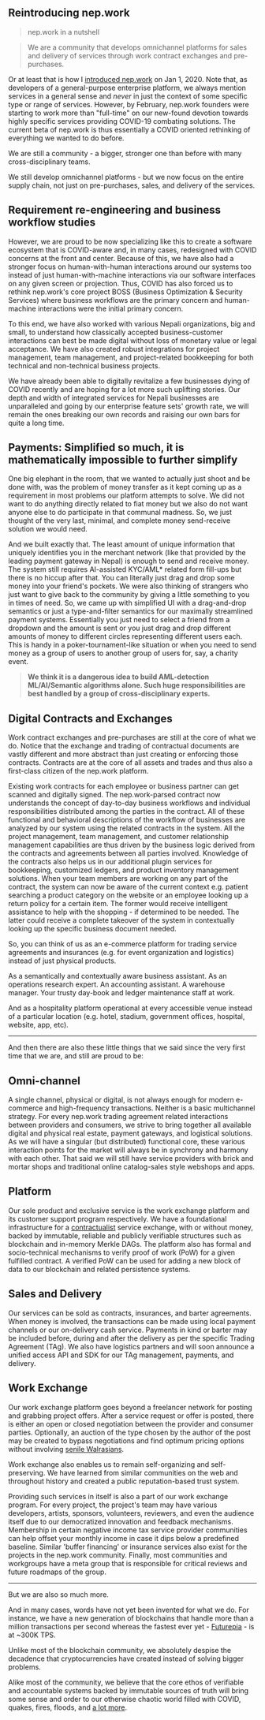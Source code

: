 ## Reintroducing nep.work

> nep.work in a nutshell

> We are a community that develops omnichannel platforms for sales and delivery of services through work contract exchanges and pre-purchases. 

Or at least that is how I [introduced nep.work](https://risav.dev/introducing-nepwork-ck5294zz401bvmus1p2oskup0) on Jan 1, 2020. Note that, as developers of a general-purpose enterprise platform, we always mention services in a general sense and *never* in just the context of some specific type or range of services. However, by February, nep.work founders were starting to work more than "full-time" on our new-found devotion towards highly specific services providing COVID-19 combating solutions. The current beta of nep.work is thus essentially a COVID oriented rethinking of everything we wanted to do before.

We are still a community - a bigger, stronger one than before with many cross-disciplinary teams. 

We still develop omnichannel platforms - but we now focus on the entire supply chain, not just on pre-purchases, sales, and delivery of the services.

## Requirement re-engineering and business workflow studies

However, we are proud to be now specializing like this to create a software ecosystem that is COVID-aware and, in many cases, redesigned with COVID concerns at the front and center. Because of this, we have also had a stronger focus on human-with-human interactions around our systems too instead of just human-with-machine interactions via our software interfaces on any given screen or projection. Thus, COVID has also forced us to rethink nep.work's core project BOSS (Business Optimization & Security Services) where business workflows are the primary concern and human-machine interactions were the initial primary concern. 

To this end, we have also worked with various Nepali organizations, big and small, to understand how classically accepted business-customer interactions can best be made digital without loss of monetary value or legal acceptance. We have also created robust integrations for project management, team management, and project-related bookkeeping for both technical and non-technical business projects. 

We have already been able to digitally revitalize a few businesses dying of COVID recently and are hoping for a lot more such uplifting stories. Our depth and width of integrated services for Nepali businesses are unparalleled and going by our enterprise feature sets' growth rate, we will remain the ones breaking our own records and raising our own bars for quite a long time.

## Payments: Simplified so much, it is mathematically impossible to further simplify

One big elephant in the room, that we wanted to actually just shoot and be done with, was the problem of money transfer as it kept coming up as a requirement in most problems our platform attempts to solve. We did not want to do anything directly related to fiat money but we also do not want anyone else to do participate in that communal madness. So, we just thought of the very last, minimal, and complete money send-receive solution we would need.

And we built exactly that. The least amount of unique information that uniquely identifies you in the merchant network (like that provided by the leading payment gateway in Nepal) is enough to send and receive money. The system still requires AI-assisted KYC/AML* related form fill-ups but there is no hiccup after that. You can literally just drag and drop some money into your friend's pockets. We were also thinking of strangers who just want to give back to the community by giving a little something to you in times of need. So, we came up with simplified UI with a drag-and-drop semantics or just a type-and-filter semantics for our maximally streamlined payment systems. Essentially you just need to select a friend from a dropdown and the amount is sent or you just drag and drop different amounts of money to different circles representing different users each. This is handy in a poker-tournament-like situation or when you need to send money as a group of users to another group of users for, say, a charity event. 

> **We think it is a dangerous idea to build AML-detection ML/AI/Semantic algorithms alone. Such huge responsibilities are best handled by a group of cross-disciplinary experts.**


## Digital Contracts and Exchanges

Work contract exchanges and pre-purchases are still at the core of what we do. Notice that the exchange and trading of contractual documents are vastly different and more abstract than just creating or enforcing those contracts. Contracts are at the core of all assets and trades and thus also a first-class citizen of the nep.work platform.

Existing work contracts for each employee or business partner can get scanned and digitally signed. The nep.work-parsed contract now understands the concept of day-to-day business workflows and individual responsibilities distributed among the parties in the contract. All of these functional and behavioral descriptions of the workflow of businesses are analyzed by our system using the related contracts in the system. All the project management, team management, and customer relationship management capabilities are thus driven by the business logic derived from the contracts and agreements between all parties involved. Knowledge of the contracts also helps us in our additional plugin services for bookkeeping, customized ledgers, and product inventory management solutions. When your team members are working on any part of the contract, the system can now be aware of the current context e.g. patient searching a product category on the website or an employee looking up a return policy for a certain item. The former would receive intelligent assistance to help with the shopping - if determined to be needed. The latter could receive a complete takeover of the system in contextually looking up the specific business document needed.

So, you can think of us as an e-commerce platform for trading service agreements and insurances (e.g. for event organization and logistics) instead of just physical products. 

As a semantically and contextually aware business assistant. As an operations research expert. An accounting assistant. A warehouse manager. Your trusty day-book and ledger maintenance staff at work.

And as a hospitality platform operational at every accessible venue instead of a particular location (e.g. hotel, stadium, government offices, hospital, website, app, etc).

___________________________________________________________

And then there are also these little things that we said since the very first time that we are, and still are proud to be:

## Omni-channel

A single channel, physical or digital, is not always enough for modern e-commerce and high-frequency transactions. Neither is a basic multichannel strategy. For every nep.work trading agreement related interactions between providers and consumers, we strive to bring together all available digital and physical real estate, payment gateways, and logistical solutions. As we will have a singular (but distributed) functional core, these various interaction points for the market will always be in synchrony and harmony with each other. That said we will still have service providers with brick and mortar shops and traditional online catalog-sales style webshops and apps.

## Platform

Our sole product and exclusive service is the work exchange platform and its customer support program respectively. We have a foundational infrastructure for a [contractualist](https://plato.stanford.edu/entries/contractualism/) service exchange, with or without money, backed by immutable, reliable and publicly verifiable structures such as blockchain and in-memory Merkle DAGs. The platform also has formal and socio-technical mechanisms to verify proof of work (PoW) for a given fulfilled contract. A verified PoW can be used for adding a new block of data to our blockchain and related persistence systems.

## Sales and Delivery

Our services can be sold as contracts, insurances, and barter agreements. When money is involved, the transactions can be made using local payment channels or our on-delivery cash service. Payments in kind or barter may be included before, during and after the delivery as per the specific Trading Agreement (TAg). We also have logistics partners and will soon announce a unified access API and SDK for our TAg management, payments, and delivery. 

## Work Exchange

Our work exchange platform goes beyond a freelancer network for posting and grabbing project offers. After a service request or offer is posted, there is either an open or closed negotiation between the provider and consumer parties. Optionally, an auction of the type chosen by the author of the post may be created to bypass negotiations and find optimum pricing options without involving [senile Walrasians](https://www.econlib.org/archives/2010/09/the_senile_walr.html).


Work exchange also enables us to remain self-organizing and self-preserving. We have learned from similar communities on the web and throughout history and created a public reputation-based trust system. 

Providing such services in itself is also a part of our work exchange program.  For every project, the project's team may have various developers, artists, sponsors, volunteers, reviewers, and even the audience itself due to our democratized innovation and feedback mechanisms. Membership in certain negative income tax service provider communities can help offset your monthly income in case it dips below a predefined baseline. Similar 'buffer financing' or insurance services also exist for the projects in the nep.work community. Finally, most communities and workgroups have a meta group that is responsible for critical reviews and future roadmaps of the group.

____________________________________________________

But we are also so much more.

And in many cases, words have not yet been invented for what we do. For instance, we have a new generation of blockchains that handle more than a million transactions per second whereas the fastest ever yet - [Futurepia](https://futurepia.io/assets/img/FUTUREPIA_WhitePaper_EN.pdf) - is at ~300K TPS. 

Unlike most of the blockchain community, we absolutely despise the decadence that cryptocurrencies have created instead of solving bigger problems. 

Alike most of the community, we believe that the core ethos of verifiable and accountable systems backed by immutable sources of truth will bring some sense and order to our otherwise chaotic world filled with COVID, quakes, fires, floods, and [a lot more](https://www.gvi.co.uk/blog/6-critical-global-issues-what-are-the-worlds-biggest-problems-and-how-i-can-help/).
